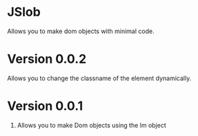 # JSlob

Allows you to make dom objects with minimal code.

# Version 0.0.2

Allows you to change the classname of the element dynamically.

# Version 0.0.1

1. Allows you to make Dom objects using the lm object
